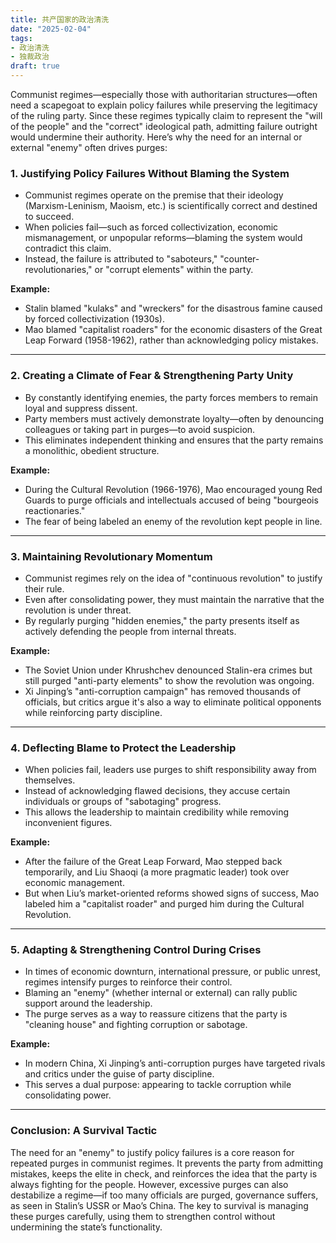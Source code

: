 ```yaml
---
title: 共产国家的政治清洗
date: "2025-02-04"
tags: 
- 政治清洗
- 独裁政治
draft: true
---
```


Communist regimes—especially those with authoritarian structures—often need a scapegoat to explain policy failures while preserving the legitimacy of the ruling party. Since these regimes typically claim to represent the "will of the people" and the "correct" ideological path, admitting failure outright would undermine their authority. Here’s why the need for an internal or external "enemy" often drives purges:

### **1. Justifying Policy Failures Without Blaming the System**
   - Communist regimes operate on the premise that their ideology (Marxism-Leninism, Maoism, etc.) is scientifically correct and destined to succeed.
   - When policies fail—such as forced collectivization, economic mismanagement, or unpopular reforms—blaming the system would contradict this claim.
   - Instead, the failure is attributed to "saboteurs," "counter-revolutionaries," or "corrupt elements" within the party.

   **Example:**  
   - Stalin blamed "kulaks" and "wreckers" for the disastrous famine caused by forced collectivization (1930s).  
   - Mao blamed "capitalist roaders" for the economic disasters of the Great Leap Forward (1958-1962), rather than acknowledging policy mistakes.

---

### **2. Creating a Climate of Fear & Strengthening Party Unity**
   - By constantly identifying enemies, the party forces members to remain loyal and suppress dissent.
   - Party members must actively demonstrate loyalty—often by denouncing colleagues or taking part in purges—to avoid suspicion.
   - This eliminates independent thinking and ensures that the party remains a monolithic, obedient structure.

   **Example:**  
   - During the Cultural Revolution (1966-1976), Mao encouraged young Red Guards to purge officials and intellectuals accused of being "bourgeois reactionaries."
   - The fear of being labeled an enemy of the revolution kept people in line.

---

### **3. Maintaining Revolutionary Momentum**
   - Communist regimes rely on the idea of "continuous revolution" to justify their rule.
   - Even after consolidating power, they must maintain the narrative that the revolution is under threat.
   - By regularly purging "hidden enemies," the party presents itself as actively defending the people from internal threats.

   **Example:**  
   - The Soviet Union under Khrushchev denounced Stalin-era crimes but still purged "anti-party elements" to show the revolution was ongoing.
   - Xi Jinping’s "anti-corruption campaign" has removed thousands of officials, but critics argue it's also a way to eliminate political opponents while reinforcing party discipline.

---

### **4. Deflecting Blame to Protect the Leadership**
   - When policies fail, leaders use purges to shift responsibility away from themselves.
   - Instead of acknowledging flawed decisions, they accuse certain individuals or groups of "sabotaging" progress.
   - This allows the leadership to maintain credibility while removing inconvenient figures.

   **Example:**  
   - After the failure of the Great Leap Forward, Mao stepped back temporarily, and Liu Shaoqi (a more pragmatic leader) took over economic management.
   - But when Liu’s market-oriented reforms showed signs of success, Mao labeled him a "capitalist roader" and purged him during the Cultural Revolution.

---

### **5. Adapting & Strengthening Control During Crises**
   - In times of economic downturn, international pressure, or public unrest, regimes intensify purges to reinforce their control.
   - Blaming an "enemy" (whether internal or external) can rally public support around the leadership.
   - The purge serves as a way to reassure citizens that the party is "cleaning house" and fighting corruption or sabotage.

   **Example:**  
   - In modern China, Xi Jinping’s anti-corruption purges have targeted rivals and critics under the guise of party discipline.
   - This serves a dual purpose: appearing to tackle corruption while consolidating power.

---

### **Conclusion: A Survival Tactic**
The need for an "enemy" to justify policy failures is a core reason for repeated purges in communist regimes. It prevents the party from admitting mistakes, keeps the elite in check, and reinforces the idea that the party is always fighting for the people. However, excessive purges can also destabilize a regime—if too many officials are purged, governance suffers, as seen in Stalin’s USSR or Mao’s China. The key to survival is managing these purges carefully, using them to strengthen control without undermining the state’s functionality.